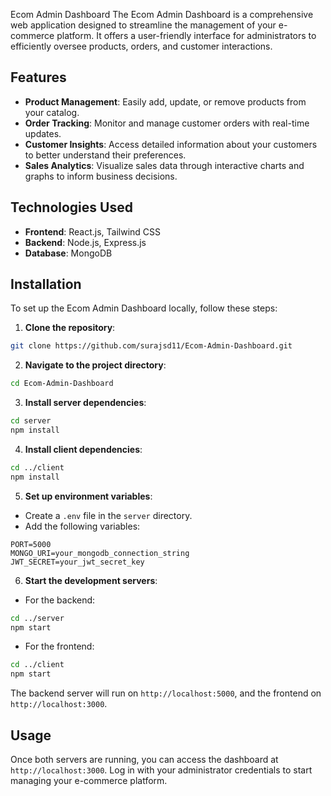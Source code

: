 Ecom Admin Dashboard
The Ecom Admin Dashboard is a comprehensive web application designed to streamline the
management of your e-commerce platform. It offers a user-friendly interface for administrators to
efficiently oversee products, orders, and customer interactions.
## Features
- **Product Management**: Easily add, update, or remove products from your catalog.
- **Order Tracking**: Monitor and manage customer orders with real-time updates.
- **Customer Insights**: Access detailed information about your customers to better understand their
preferences.
- **Sales Analytics**: Visualize sales data through interactive charts and graphs to inform business
decisions.
## Technologies Used
- **Frontend**: React.js, Tailwind CSS
- **Backend**: Node.js, Express.js
- **Database**: MongoDB
## Installation
To set up the Ecom Admin Dashboard locally, follow these steps:
1. **Clone the repository**:
 ```bash
 git clone https://github.com/surajsd11/Ecom-Admin-Dashboard.git
 ```
2. **Navigate to the project directory**:
 ```bash
 cd Ecom-Admin-Dashboard
 ```
3. **Install server dependencies**:
 ```bash
 cd server
 npm install
 ```
4. **Install client dependencies**:
 ```bash
 cd ../client
 npm install
 ```
5. **Set up environment variables**:
 - Create a `.env` file in the `server` directory.
 - Add the following variables:
 ```env
 PORT=5000
 MONGO_URI=your_mongodb_connection_string
 JWT_SECRET=your_jwt_secret_key
 ```
6. **Start the development servers**:
 - For the backend:
 ```bash
 cd ../server
 npm start
 ```
 - For the frontend:
 ```bash
 cd ../client
 npm start
 ```
 The backend server will run on `http://localhost:5000`, and the frontend on `http://localhost:3000`.
## Usage
Once both servers are running, you can access the dashboard at `http://localhost:3000`. Log in with
your administrator credentials to start managing your e-commerce platform.
